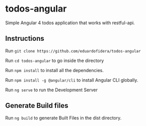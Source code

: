 # todos-angular

Simple Angular 4 todos application that works with restful-api.


## Instructions

Run `git clone https://github.com/eduardofidera/todos-angular`

Run `cd todos-angular` to go inside the directory

Run `npm install` to install all the dependencies.

Run `npm install -g @angular/cli` to install Angular CLI globally.

Run `ng serve` to run the Development Server

## Generate Build files

Run `ng build` to generate Built Files in the dist directory.
